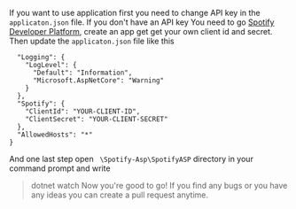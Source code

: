 If you want to use application first you need to change API key in the ``` applicaton.json ``` file. If you don't have an API key You need to go [Spotify Developer Platform](https://developer.spotify.com/dashboard), create an app get get your own client id and secret. <br>
Then update the ``` applicaton.json ``` file like this
``` {
  "Logging": {
    "LogLevel": {
      "Default": "Information",
      "Microsoft.AspNetCore": "Warning"
    }
  },
  "Spotify": {
    "ClientId": "YOUR-CLIENT-ID",
    "ClientSecret": "YOUR-CLIENT-SECRET"
  },
  "AllowedHosts": "*"
}
```
And one last step open ``` \Spotify-Asp\SpotifyASP``` directory in your command prompt and write 
> dotnet watch
Now you're good to go! 
If you find any bugs or you have any ideas you can create a pull request anytime.
